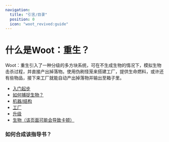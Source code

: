 ```yaml
---
navigation:
  title: "引言/目录"
  position: 0
  icon: "woot_revived:guide"
---
```

# 什么是Woot：重生？

Woot：重生引入了一种分级的多方块系统，可在不生成生物的情况下，模拟生物击杀过程，并直接产出掉落物。使用伪刷怪笼来搭建工厂，提供生命燃料，或许还有些物品，接下来工厂就能自动产出掉落物并输出至箱子里。

* [入门起步](getting-started.md)
* [如何捕捉生物？](mob-shard.md)
* [机器/结构](machines-blocks/machines-blocks-index.md)
* [工厂](factory/factory-index.md)
* [升级](upgrades/upgrades-index.md)
* [生物（该页面可能会导致卡顿）](mobs.md)

### 如何合成该指导书？

<RecipeFor id="guide" />